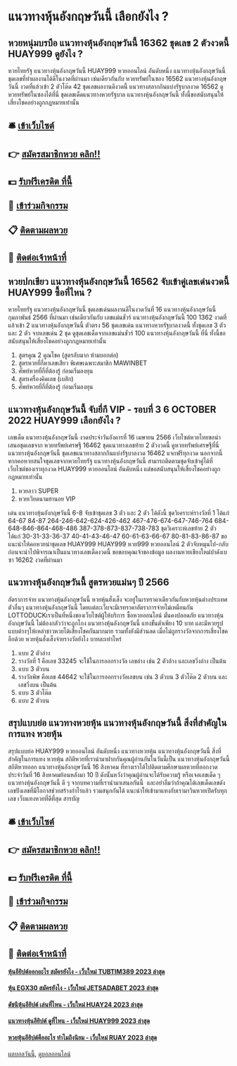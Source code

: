 # แนวทางหุ้นอังกฤษวันนี้ เลือกยังไง ?
## หวยหนุ่มบรบือ แนวทางหุ้นอังกฤษวันนี้ 16362 ชุดเลข 2 ตัวงวดนี้ HUAY999 ดูยังไง ?
หวยไทยรัฐ แนวทางหุ้นอังกฤษวันนี้ HUAY999 หวยออนไลน์ อันดับหนึ่ง แนวทางหุ้นอังกฤษวันนี้ ชุดเลขที่ทำผลงานได้ดีในงวดที่ผ่านมา เช่นเดียวกันกับ หวยทรัพย์ในซอง 16562 แนวทางหุ้นอังกฤษวันนี้ งวดที่แล้วเข้า 2 ตัวโต๊ด 42 ชุดเลขผลงานดีงวดนี้ แนวทางสลากกินแบ่งรัฐบาลงวด 16562 ดูหวยทรัพย์ในซองได้ที่นี่ ชุดเลขเด็ดแนวทางหวยรัฐบาล แนวทางหุ้นอังกฤษวันนี้ ทั้งนี้ขอสนับสนุนให้เสี่ยงโชคอย่างถูกกฎหมายเท่านั้น

## 🛎 [เข้าเว็บไซต์](https://bit.ly/3BG5bNw)
## 👉 [สมัครสมาชิกหวย คลิก!!](https://bit.ly/3BG5bNw)
## 💵 [รับฟรีเครดิต ที่นี้](https://bit.ly/3C3mvgS)
## 👑 [เข้าร่วมกิจกรรม](https://bit.ly/3C3mvgS)
## 📋 [ติดตามผลหวย](https://bit.ly/3C3mvgS)
## 📱 [ติดต่อเจ้าหน้าที่](https://bit.ly/3C3mvgS)

## หวยปกเขียว แนวทางหุ้นอังกฤษวันนี้ 16562 จับเข้าคู่เลขเด่นงวดนี้ HUAY999 ซื้อที่ไหน ?
หวยไทยรัฐ แนวทางหุ้นอังกฤษวันนี้ ชุดเลขเด่นผลงานดีในงวดวันที่ 16 แนวทางหุ้นอังกฤษวันนี้ กุมภาพันธ์ 2566 ที่ผ่านมา เช่นเดียวกันกับ เลขแม่นชัวร์ แนวทางหุ้นอังกฤษวันนี้ 100 1362 งวดที่แล้วเข้า 2 แนวทางหุ้นอังกฤษวันนี้ ตัวตรง 56 ชุดเลขเด่น แนวทางหวยรัฐบาลงวดนี้ ทั้งชุดเลข 3 ตัว และ 2 ตัว จากเลขเด่น 2 ชุด ดูชุดเลขเด็ดจากเลขแม่นชัวร์ 100 แนวทางหุ้นอังกฤษวันนี้ ที่นี่ ทั้งนี้ขอสนับสนุนให้เสี่ยงโชคอย่างถูกกฎหมายเท่านั้น
1. สูตรคูณ 2 คูณโชค (สูตรลับมาก ห้ามบอกต่อ)
2. สูตรหวยยี่กี่หาเลขเสียว พิเศษเฉพาะสมาชิก MAWINBET
3. ศัพท์หวยยี่กี่ที่ต้องรู้ ก่อนเริ่มลงทุน
4. สูตรเครื่องคิดเลข (เบสิก)
5. ศัพท์หวยยี่กี่ที่ต้องรู้ ก่อนเริ่มลงทุน

## แนวทางหุ้นอังกฤษวันนี้ จับยี่กี VIP - รอบที่ 3 6 OCTOBER 2022 HUAY999 เลือกยังไง ?
เลขเด็ด แนวทางหุ้นอังกฤษวันนี้ งวดประจำวันอังคารที่ 16 เมษายน 2566 เว็บไซต์หวยไทยขอนำเสนอชุดเลขจาก หวยทรัพย์เศรษฐี 16462 ชุดแนวทางเลขท้าย 2 ตัวงวดนี้ ดูหวยทรัพย์เศรษฐีที่นี่ แนวทางหุ้นอังกฤษวันนี้ ชุดเลขแนวทางสลากกินแบ่งรัฐบาลงวด 16462 แจกฟรีทุกงวด นอกจากนี้หากคอหวยสนใจชุดเลขจากหวยไทยรัฐ แนวทางหุ้นอังกฤษวันนี้ สามารถติดตามชุดจับเข้าคู่ได้ที่เว็บไซต์ของเราทุกงวด HUAY999 หวยออนไลน์ อันดับหนึ่ง แต่ขอสนับสนุนให้เสี่ยงโชคอย่างถูกกฎหมายเท่านั้น
1. หวยลาว SUPER
2. หวยเวียดนามฮานอย VIP

เด่น แนวทางหุ้นอังกฤษวันนี้ 6-8 จับเข้าชุดเลข 3 ตัว และ 2 ตัว ได้ดังนี้
ชุดวิเคราะห์รางวัลที่ 1 ได้แก่
64-67
84-87
264-246-642-624-426-462
467-476-674-647-746-764
684-648-846-864-468-486
387-378-873-837-738-783
ชุดวิเคราะห์เลขท้าย 2 ตัว ได้แก่
30-31-33-36-37
40-41-43-46-47
60-61-63-66-67
80-81-83-86-87
ขอแนะนำให้คอหวยนำชุดเลข HUAY999 HUAY999 หวย999 หวยออนไลน์ 2 ตัวจับหมุนไป-กลับ ก่อนจะนำไปพิจารณาเป็นแนวทางเลขเด็ดงวดนี้
ขอขอบคุณเจ้าของข้อมูล
ผลงานหวยเชียงใหม่ปาดังเบซา 16262 งวดที่ผ่านมา

## แนวทางหุ้นอังกฤษวันนี้ สูตรหวยแม่นๆ ปี 2566
อัตราการจ่าย แนวทางหุ้นอังกฤษวันนี้ หวยหุ้นฮั่งเส็ง จะอยู่ในเรทราคาเดียวกันกับหวยหุ้นต่างประเทศตัวอื่นๆ แนวทางหุ้นอังกฤษวันนี้ โดยเเต่ละเว็บจะมีเรทราคาอัตราการจ่ายไม่เหมือนกัน LOTTODUCKเราเป็นที่หนึ่งของเว็บไซต์ผู้ให้บริการ ซื้อหวยออนไลน์ มั่นคงปลอดภัย แนวทางหุ้นอังกฤษวันนี้ ไม่ต้องกลัวว่าจะถูกโกง แนวทางหุ้นอังกฤษวันนี้ แทงขั้นต่ำเพียง 10 บาท และมีหวยรูปแบบต่างๆให้เหล่าชาวหวยได้เสี่ยงโชคกันมากมาย รวมทั้งยังมีส่วนลด เมื่อไม่ถูกรางวัลจากการเสี่ยงโชคอีกด้วย
หวยหุ้นฮั่งเส็งจ่ายรางวัลยังไง บาทละเท่าไหร่
1. แบบ 2 ตัวล่าง
2. รางวัลที่ 1 คือเลข 33245 จะใช้ในการออกรางวัล เลขล่าง เช่น 2 ตัวล้าง และเลขวิ่งล่าง เป็นต้น
3. แบบ 3 ตัวบน
4. รางวัลพิษ คือเลข 44642 จะใช้ในการออกรางวัลเลขบน เช่น 3 ตัวบน 3 ตัวโต๊ด 2 ตัวบน และเลขวิ่งบน เป็นต้น
5. แบบ 3 ตัวโต๊ด
6. แบบ 2 ตัวบน

## สรุปแบบย่อ แนวทางหวยหุ้น แนวทางหุ้นอังกฤษวันนี้ สิ่งที่สำคัญในการแทง หวยหุ้น
สรุปแบบย่อ HUAY999 หวยออนไลน์ อันดับหนึ่ง แนวทางหวยหุ้น แนวทางหุ้นอังกฤษวันนี้ สิ่งที่สำคัญในการแทง หวยหุ้น สถิติหวยที่เรานำมาฝากกันคุณผู้อ่านกันในวันนี้เป็น แนวทางหุ้นอังกฤษวันนี้ สถิติหวยออก แนวทางหุ้นอังกฤษวันนี้ 16 สิงหาคม ที่ทางเราได้ไปติดตามศึกษาผลหวยที่ออกงวดประจำวันที่ 16 สิงหาคมย้อนหลังมา 10 ปี
ดังนั้นหวังว่าคุณผู้อ่านจะได้รับความรู้ หรือเจอเลขเด็ด ๆ แนวทางหุ้นอังกฤษวันนี้ ดี ๆ จากบทความที่เรานำมาเสนอกันนี้  และอย่าลืมว่าถ้าคุณได้เลขเด็ดเลขดังเลขปังเลขที่มีโอกาสช่วยสร้างกำไรแล้ว รวมสนุกกันได้ แนะนำให้เข้ามาแทงกับเรามาวินหวยเปิดรับทุกเลข เว็บแทงหวยที่ดีที่สุด
สารบัญ

## 🛎 [เข้าเว็บไซต์](https://bit.ly/3BG5bNw)
## 👉 [สมัครสมาชิกหวย คลิก!!](https://bit.ly/3BG5bNw)
## 💵 [รับฟรีเครดิต ที่นี้](https://bit.ly/3C3mvgS)
## 👑 [เข้าร่วมกิจกรรม](https://bit.ly/3C3mvgS)
## 📋 [ติดตามผลหวย](https://bit.ly/3C3mvgS)
## 📱 [ติดต่อเจ้าหน้าที่](https://bit.ly/3C3mvgS)

#### [หุ้นอียิปต์ออกอะไร สมัครยังไง - เว็บใหม่ TUBTIM389 2023 ล่าสุด](https://atom.io/themes/หุ้นอียิปต์ออกอะไร%20สมัครยังไง%20-%20เว็บใหม่%20tubtim389%202023%20ล่าสุด)
#### [หุ้น EGX30 สมัครยังไง - เว็บใหม่ JETSADABET 2023 ล่าสุด](https://atom.io/themes/หุ้น%20egx30%20สมัครยังไง%20-%20เว็บใหม่%20jetsadabet%202023%20ล่าสุด)
#### [ดัชนีหุ้นอียิปต์ เล่นที่ไหน - เว็บใหม่ HUAY24 2023 ล่าสุด](https://atom.io/themes/ดัชนีหุ้นอียิปต์%20เล่นที่ไหน%20-%20เว็บใหม่%20huay24%202023%20ล่าสุด)
#### [แนวทางหุ้นอียิปต์ ดูที่ไหน - เว็บใหม่ HUAY999 2023 ล่าสุด](https://atom.io/themes/แนวทางหุ้นอียิปต์%20ดูที่ไหน%20-%20เว็บใหม่%20huay999%202023%20ล่าสุด)
#### [หวยหุ้นอียิปต์คืออะไร ทำไมถึงนิยม - เว็บใหม่ RUAY 2023 ล่าสุด](https://atom.io/themes/หวยหุ้นอียิปต์คืออะไร%20ทำไมถึงนิยม%20-%20เว็บใหม่%20ruay%202023%20ล่าสุด)

[ผลบอลวันนี้](https://siamsport.tv "ผลบอลวันนี้"), [ดูบอลออนไลน์](https://siamsport.tv/ดูบอลสด "ดูบอลออนไลน์")